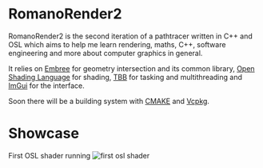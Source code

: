 # RomanoRender2

RomanoRender2 is the second iteration of a pathtracer written in C++ and OSL which aims to help me learn rendering, maths, C++, software engineering and more about computer graphics in general.

It relies on [Embree](https://github.com/embree/embree) for geometry intersection and its common library, [Open Shading Language](https://github.com/AcademySoftwareFoundation/OpenShadingLanguage) for shading, [TBB](https://github.com/oneapi-src/oneTBB) for tasking and multithreading and [ImGui](https://github.com/ocornut/imgui) for the interface.

Soon there will be a building system with [CMAKE](https://github.com/Kitware/CMake) and [Vcpkg](https://github.com/microsoft/vcpkg).

# Showcase

First OSL shader running 
![first osl shader](https://i.imgur.com/hCHEfVZ.png)
